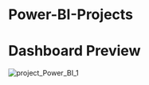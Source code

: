 # Power-BI-Projects
# Dashboard Preview
![project_Power_BI_1](https://user-images.githubusercontent.com/68471823/235334287-adf64fe2-390c-4295-beb1-4acf9865d173.png)
